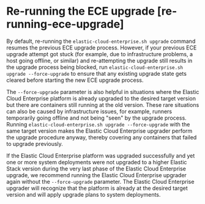 # Re-running the ECE upgrade [re-running-ece-upgrade]

By default, re-running the `elastic-cloud-enterprise.sh upgrade` command resumes the previous ECE upgrade process. However, if your previous ECE upgrade attempt got stuck (for example, due to infrastructure problems, a host going offline, or similar) and re-attempting the upgrade still results in the upgrade process being blocked, run `elastic-cloud-enterprise.sh upgrade --force-upgrade` to ensure that any existing upgrade state gets cleared before starting the new ECE upgrade process.

The `--force-upgrade` parameter is also helpful in situations where the Elastic Cloud Enterprise platform is already upgraded to the desired target version but there are containers still running at the old version. These rare situations can also be caused by infrastructure issues, for example, runners temporarily going offline and not being "seen" by the upgrade process. Running `elastic-cloud-enterprise.sh upgrade --force-upgrade` with the same target version makes the Elastic Cloud Enterprise upgrader perform the upgrade procedure anyway, thereby covering any containers that failed to upgrade previously.

If the Elastic Cloud Enterprise platform was upgraded successfully and yet one or more system deployments were not upgraded to a higher Elastic Stack version during the very last phase of the Elastic Cloud Enterprise upgrade, we recommend running the Elastic Cloud Enterprise upgrader again without the `--force-upgrade` parameter. The Elastic Cloud Enterprise upgrader will recognize that the platform is already at the desired target version and will apply upgrade plans to system deployments.